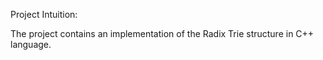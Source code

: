 Project Intuition:

The project contains an implementation of the Radix Trie structure in C++ language.
